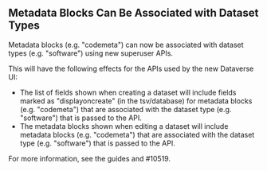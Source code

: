 ## Metadata Blocks Can Be Associated with Dataset Types

Metadata blocks (e.g. "codemeta") can now be associated with dataset types (e.g. "software") using new superuser APIs.

This will have the following effects for the APIs used by the new Dataverse UI:

- The list of fields shown when creating a dataset will include fields marked as "displayoncreate" (in the tsv/database) for metadata blocks (e.g. "codemeta") that are associated with the dataset type (e.g. "software") that is passed to the API.
- The metadata blocks shown when editing a dataset will include metadata blocks (e.g. "codemeta") that are associated with the dataset type (e.g. "software") that is passed to the API.

For more information, see the guides and #10519.
